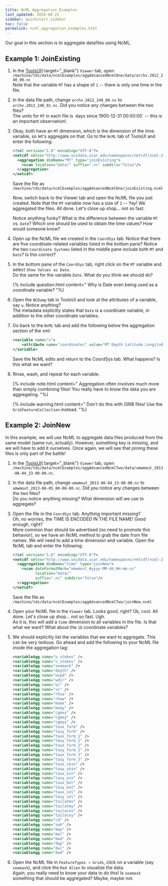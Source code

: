 ```yaml
---
title: NcML Aggregation Examples
last_updated: 2020-08-25
sidebar: quickstart_sidebar
toc: false
permalink: ncml_aggregation_examples.html
---
```


Our goal in this section is to aggregate datafiles using NcML.


## Example 1: JoinExisting

1. In the [ToolsUI](https://docs.unidata.ucar.edu/netcdf-java/{{site.netcdf-java_docset_version}}/userguide/toolsui_ref.html){:target="_blank"} `Viewer` tab, open `/machine/tds/data/ncmlExamples/aggAdvancedNcmlOne/data/archv.2012_240_00.nc`  
Note that the variable `MT` has a shape of `1` -- there is only one time in the file.

2. In the data file path, change `archv.2012_240_00.nc` to `archv.2012_240_01.nc`. 
Did you notice any changes between the two files?  
The units for `MT` in each file is` `days since 1900-12-31 00:00:00` -- this is an important observation!.

3. Okay, both have an `MT` dimension, which is the dimension of the time variable, so let's aggregate on that. 
Go to the `NcML` tab of ToolsUI and enter the following:

    ~~~xml
    <?xml version="1.0" encoding="UTF-8"?>
    <netcdf xmlns="http://www.unidata.ucar.edu/namespaces/netcdf/ncml-2.2">
      <aggregation dimName="MT" type="joinExisting">
        <scan location="data/" suffix=".nc" subdirs="false"/>
      </aggregation>
    </netcdf>
    ~~~
   
    Save the file as `/machine/tds/data/ncmlExamples/aggAdvancedNcmlOne/joinExisting.ncml`

    Now, switch back to the Viewer tab and open the NcML file you just created. 
    Note that the `MT` variable now has a size of `2` -- Yay! 
    We aggregated the files. 
    All done. 
    Let's close up shop... not so fast.

    Notice anything funky? 
    What is the difference between the variable `MT` vs. `Date`? 
    Which one should be used to obtain the time values? How would someone know?

4.  Open up the NcML file we created in the `CoordSys` tab. 
Notice that there are five coordinate-related variables listed in the bottom pane? 
Notice the two `Coordinate Systems` listed in the middle pane include both `MT` and `Date`? 
Is this correct?

5.  In the bottom pane of the `CoordSys` tab, right click on the `MT` variable and select `Show Values as Date`.  
Do the same for the variable `Date`. 
What do you think we should do?

    {% include question.html content="
    Why is Date even being used as a coordinate variable?
    "%}

6.  Open the `NCDump` tab in ToolsUI and look at the attributes of a variable, say `u`. 
Notice anything?  
The metadata explicitly states that `Date` is a coordinate variable, in addition to the other coordinate variables.

7.  Go back to the `NcML` tab and add the following below the aggregation section of the xml:

    ~~~xml
    <variable name="u">
        <attribute name="coordinates" value="MT Depth Latitude Longitude"/>
    </variable>
    ~~~

    Save the NcML edits and return to the CoordSys tab. What happens? Is this what we want?

8.  Rinse, wash, and repeat for each variable.  

    {% include note.html content="
    Aggregation often involves much more than simply combining files! 
    You really have to know the data you are aggregating.
    "%}

    {% include warning.html content="
    Don't do this with GRIB files! Use the `GribFeatureCollection` instead.
    "%}

## Example 2: JoinNew

In this example, we will use NcML to aggregate data files produced from the same model (same run, actually). 
However, something key is missing, and we will have to add it ourselves. 
Once again, we will see that joining these files is only part of the battle!

1. In the [ToolsUI](https://docs.unidata.ucar.edu/netcdf-java/{{site.netcdf-java_docset_version}}/userguide/toolsui_ref.html){:target="_blank"} `Viewer` tab, open `/machine/tds/data/ncmlExamples/aggAdvancedNcmlTwo/data/umwmout_2013-06-04_23-00-00.nc`.

2. In the data file path, change `umwmout_2013-06-04_23-00-00.nc` to `umwmout_2013-06-05_00-00-00.nc`. 
Did you notice any changes between the two files?  
Do you notice anything missing? What dimension will we use to aggregate?

3. Open the file in the `CoordSys` tab. 
Anything important missing?  
Oh, no worries, the TIME IS ENCODED IN THE FILE NAME! 
Good enough, right?  
More common than should be advertised (no need to promote this behavior), so we have an NcML method to grab the date from file names. 
We will need to add a time dimension and variable. 
Open the NcML tab and enter the following:

    ~~~xml
    <?xml version="1.0" encoding="UTF-8"?>
    <netcdf xmlns="http://www.unidata.ucar.edu/namespaces/netcdf/ncml-2.2">
      <aggregation dimName="time" type="joinNew">
        <scan dateFormatMark="umwmout_#yyyy-MM-dd_HH-mm-ss" 
              location="data/" 
              suffix=".nc" subdirs="false"/>
      </aggregation>
    </netcdf>
   ~~~
   
   Save the file as `/machine/tds/data/ncmlExamples/aggAdvancedNcmlTwo/joinNew.ncml`

4. Open your NcML file in the `Viewer` tab. 
Looks good, right? 
Ok, cool. All done. 
Let's close up shop... not so fast. 
Ugh.  
As it is, this will add a `time` dimension to all variables in the file. 
Is that what we want? 
What about the `1D` coordinate variables?

5.  We should explicitly list the variables that we want to aggregate. 
This can be very tedious. 
Go ahead and add the following to your NcML file inside the aggregation tag:

    ~~~xml
    <variableAgg name="u_stokes" />
    <variableAgg name="v_stokes" />
    <variableAgg name="seamask" />
    <variableAgg name="depth" />
    <variableAgg name="wspd" />
    <variableAgg name="wdir" />
    <variableAgg name="uc" />
    <variableAgg name="vc" />
    <variableAgg name="rhoa" />
    <variableAgg name="rhow" />
    <variableAgg name="momx" />
    <variableAgg name="momy" />
    <variableAgg name="cgmxx" />
    <variableAgg name="cgmxy" />
    <variableAgg name="cgmyy" />
    <variableAgg name="taux_form" />
    <variableAgg name="tauy_form" />
    <variableAgg name="taux_form_1" />
    <variableAgg name="tauy_form_1" />
    <variableAgg name="taux_form_2" />
    <variableAgg name="tauy_form_2" />
    <variableAgg name="taux_form_3" />
    <variableAgg name="tauy_form_3" />
    <variableAgg name="taux_skin" />
    <variableAgg name="tauy_skin" />
    <variableAgg name="taux_ocn" />
    <variableAgg name="tauy_ocn" />
    <variableAgg name="taux_bot" />
    <variableAgg name="tauy_bot" />
    <variableAgg name="taux_snl" />
    <variableAgg name="tauy_snl" />
    <variableAgg name="tailatmx" />
    <variableAgg name="tailatmy" />
    <variableAgg name="tailocnx" />
    <variableAgg name="tailocny" />
    <variableAgg name="cd" />
    <variableAgg name="swh" />
    <variableAgg name="mwp" />
    <variableAgg name="mwl" />
    <variableAgg name="mwd" />
    <variableAgg name="dwp" />
    <variableAgg name="dwl" />
    <variableAgg name="dwd" />
    ~~~
    
6.  Open the NcML file in `FeatureTypes → Grids`, click on a variable (say `seamask`), and click the `Red Alien` to visualize the data.  
Again, you really need to know your data to do this! 
Is `seamask` something that should be aggregated? 
Maybe, maybe not.
